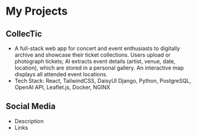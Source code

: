 # My Projects
## CollecTic
- A full-stack web app for concert and event enthusiasts to digitally archive and showcase their ticket collections. Users upload or photograph tickets; AI extracts event details (artist, venue, date, location), which are stored in a personal gallery. An interactive map displays all attended event locations.
- Tech Stack: React, TailwindCSS, DaisyUI Django, Python, PostgreSQL, OpenAI API, Leaflet.js, Docker, NGINX
  
## Social Media
- Description
- Links
